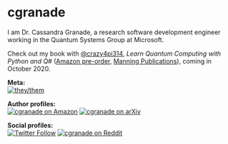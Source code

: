 # cgranade 

I am Dr. Cassandra Granade, a research software development engineer working in the Quantum Systems Group at Microsoft.

Check out my book with [@crazy4pi314](https://github.com/crazy4pi314), _Learn Quantum Computing with Python and Q#_ ([Amazon pre-order](https://bit.ly/buy-qsharp-book), [Manning Publications](https://bit.ly/qsharp-book)), coming in October 2020.

**Meta:** <br>
[![they/them](https://img.shields.io/badge/pronouns-they%2Fthem-lightgrey?style=for-the-badge)](http://pronoun.is/they)

**Author profiles:** <br>
[![cgranade on Amazon](https://img.shields.io/badge/Amazon-cgranade-yellow?style=for-the-badge)](http://amazon.com/author/cgranade)
[![cgranade on arXiv](https://img.shields.io/badge/arXiv-granade__c__1-red?style=for-the-badge)](http://arxiv.org/a/granade_c_1)

**Social profiles:** <br>
[![Twitter Follow](https://img.shields.io/twitter/follow/cgranade?style=for-the-badge)](https://twitter.com/cgranade)
[![cgranade on Reddit](https://img.shields.io/reddit/user-karma/combined/cgranade?style=for-the-badge)](https://www.reddit.com/user/cgranade)
